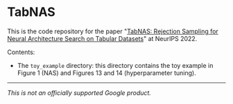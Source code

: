 # TabNAS

This is the code repository for the paper "[TabNAS: Rejection Sampling for Neural Architecture Search on Tabular Datasets](https://arxiv.org/abs/2204.07615)" at NeurIPS 2022.

Contents:
- The `toy_example` directory: this directory contains the toy example in Figure 1 (NAS) and Figures 13 and 14 (hyperparameter tuning).

---
*This is not an officially supported Google product.*
